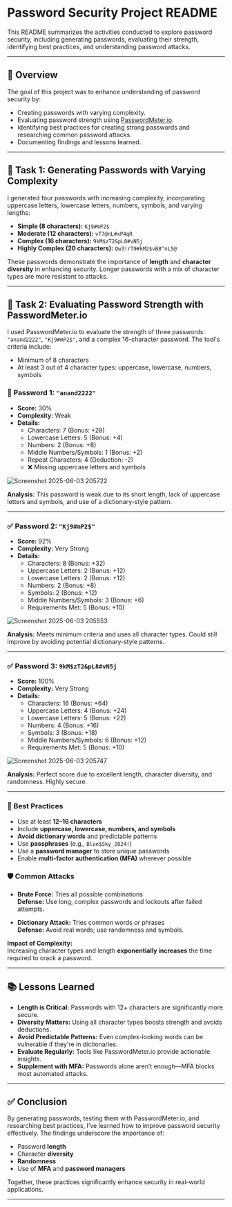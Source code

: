 # Password Security Project README

This README summarizes the activities conducted to explore password security, including generating passwords, evaluating their strength, identifying best practices, and understanding password attacks.

---

## 📌 Overview

The goal of this project was to enhance understanding of password security by:

- Creating passwords with varying complexity.
- Evaluating password strength using [PasswordMeter.io](https://www.passwordmeter.com/).
- Identifying best practices for creating strong passwords and researching common password attacks.
- Documenting findings and lessons learned.

---

## 🔐 Task 1: Generating Passwords with Varying Complexity

I generated four passwords with increasing complexity, incorporating uppercase letters, lowercase letters, numbers, symbols, and varying lengths:

- **Simple (8 characters):** `Kj9#mP2$`
- **Moderate (12 characters):** `vT7@nL#xP4qR`
- **Complex (16 characters):** `9kM$zT2&pL8#vN5j`
- **Highly Complex (20 characters):** `Qw3!rT9#kM2$vB8^nL5@`

These passwords demonstrate the importance of **length** and **character diversity** in enhancing security. Longer passwords with a mix of character types are more resistant to attacks.

---

## 🧪 Task 2: Evaluating Password Strength with PasswordMeter.io

I used PasswordMeter.io to evaluate the strength of three passwords: `"anand2222"`, `"Kj9#mP2$"`, and a complex 16-character password. The tool's criteria include:

- Minimum of 8 characters
- At least 3 out of 4 character types: uppercase, lowercase, numbers, symbols

### 🔻 Password 1: `"anand2222"`

- **Score:** 30%
- **Complexity:** Weak
- **Details:**
  - Characters: 7 (Bonus: +28)
  - Lowercase Letters: 5 (Bonus: +4)
  - Numbers: 2 (Bonus: +8)
  - Middle Numbers/Symbols: 1 (Bonus: +2)
  - Repeat Characters: 4 (Deduction: -2)
  - ❌ Missing uppercase letters and symbols

![Screenshot 2025-06-03 205722](https://github.com/user-attachments/assets/d3b506f7-388e-4a9d-9942-f0e3aab26c7f)

**Analysis:** This password is weak due to its short length, lack of uppercase letters and symbols, and use of a dictionary-style pattern.

---

### ✅ Password 2: `"Kj9#mP2$"`

- **Score:** 92%
- **Complexity:** Very Strong
- **Details:**
  - Characters: 8 (Bonus: +32)
  - Uppercase Letters: 2 (Bonus: +12)
  - Lowercase Letters: 2 (Bonus: +12)
  - Numbers: 2 (Bonus: +8)
  - Symbols: 2 (Bonus: +12)
  - Middle Numbers/Symbols: 3 (Bonus: +6)
  - Requirements Met: 5 (Bonus: +10)

![Screenshot 2025-06-03 205553](https://github.com/user-attachments/assets/765dfb1c-7f3f-4293-aa8e-acc440762187)

**Analysis:** Meets minimum criteria and uses all character types. Could still improve by avoiding potential dictionary-style patterns.

---

### ✅ Password 3: `9kM$zT2&pL8#vN5j`

- **Score:** 100%
- **Complexity:** Very Strong
- **Details:**
  - Characters: 16 (Bonus: +64)
  - Uppercase Letters: 4 (Bonus: +24)
  - Lowercase Letters: 5 (Bonus: +22)
  - Numbers: 4 (Bonus: +16)
  - Symbols: 3 (Bonus: +18)
  - Middle Numbers/Symbols: 6 (Bonus: +12)
  - Requirements Met: 5 (Bonus: +10)

![Screenshot 2025-06-03 205747](https://github.com/user-attachments/assets/29bac745-77b6-432d-9e46-d40cb8ebad56)

**Analysis:** Perfect score due to excellent length, character diversity, and randomness. Highly secure.

---

### 🔐 Best Practices

- Use at least **12–16 characters**
- Include **uppercase, lowercase, numbers, and symbols**
- **Avoid dictionary words** and predictable patterns
- Use **passphrases** (e.g., `Blue$Sky_2024!`)
- Use a **password manager** to store unique passwords
- Enable **multi-factor authentication (MFA)** wherever possible

### 🛡️ Common Attacks

- **Brute Force:** Tries all possible combinations  
  **Defense:** Use long, complex passwords and lockouts after failed attempts.

- **Dictionary Attack:** Tries common words or phrases  
  **Defense:** Avoid real words; use randomness and symbols.

**Impact of Complexity:**  
Increasing character types and length **exponentially increases** the time required to crack a password.

---

## 📚 Lessons Learned

- **Length is Critical:** Passwords with 12+ characters are significantly more secure.
- **Diversity Matters:** Using all character types boosts strength and avoids deductions.
- **Avoid Predictable Patterns:** Even complex-looking words can be vulnerable if they're in dictionaries.
- **Evaluate Regularly:** Tools like PasswordMeter.io provide actionable insights.
- **Supplement with MFA:** Passwords alone aren’t enough—MFA blocks most automated attacks.

---

## ✅ Conclusion

By generating passwords, testing them with PasswordMeter.io, and researching best practices, I’ve learned how to improve password security effectively. The findings underscore the importance of:

- Password **length**
- Character **diversity**
- **Randomness**
- Use of **MFA** and **password managers**

Together, these practices significantly enhance security in real-world applications.

---
